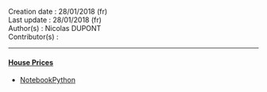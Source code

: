 Creation date : 28/01/2018  (fr)          
Last update : 28/01/2018    (fr)         
Author(s) : Nicolas DUPONT     
Contributor(s) :   

---

#### **[House Prices](https://www.kaggle.com/c/house-prices-advanced-regression-techniques)**


 - [NotebookPython](https://github.com/NicoDupont/Kaggle/blob/master/HousePrices/HousePricesKaggleEdaAndMlWithPython.ipynb)
